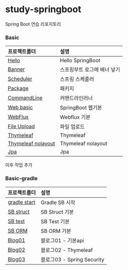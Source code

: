 # study-springboot
Spring Boot 연습 리포지토리

### Basic
| 프로젝트폴더 | 설명 |
|:---|:---|
| [Hello](https://github.com/hugoMGSung/study-springboot/tree/main/Basic/spring-boot-hello) | Hello SpringBoot |
| [Banner](https://github.com/hugoMGSung/study-springboot/tree/main/Basic/spring-boot-banner) | 스프링부트 로그에 배너 넣기 |
| [Scheduler](https://github.com/hugoMGSung/study-springboot/tree/main/Basic/spring-boot-scheduler) | 스프링 스케줄러 |
| [Package](https://github.com/hugoMGSung/study-springboot/tree/main/Basic/spring-boot-package) | 패키지 |
| [CommandLine](https://github.com/hugoMGSung/study-springboot/tree/main/Basic/spring-boot-commandlinerunner) | 커맨드라인러너 |
| [Web basic](https://github.com/hugoMGSung/study-springboot/tree/main/Basic/spring-boot-web) | SpringBoot 웹기본 |
| [WebFlux](https://github.com/hugoMGSung/study-springboot/tree/main/Basic/spring-boot-webflux) | Webflux 기본 |
| [File Upload](https://github.com/hugoMGSung/study-springboot/tree/main/Basic/spring-boot-file-upload) | 파일 업로드 |
| [Thymeleaf](https://github.com/hugoMGSung/study-springboot/tree/main/Basic/spring-boot-thymeleaf) | Thymeleaf |
| [Thymeleaf nolayout](https://github.com/hugoMGSung/study-springboot/tree/main/Basic/spring-boot-thymeleaf-nolayout) | Thymeleaf nolayout |
| [Jpa](https://github.com/hugoMGSung/study-springboot/tree/main/Basic/spring-boot-jpa) | Jpa |


이후 작업 추가


### Basic-gradle
| 프로젝트폴더 | 설명 |
|:---|:---|
| [gradle start](https://github.com/hugoMGSung/study-springboot/tree/main/Basic-gradle/sb-gradle-start) | Gradle SB 시작 |
| [SB struct](https://github.com/hugoMGSung/study-springboot/tree/main/Basic-gradle/sb-gradle-struct) | SB Struct 기본 |
| [SB test](https://github.com/hugoMGSung/study-springboot/tree/main/Basic-gradle/sb-gradle-test) | SB Test 기본 |
| [SB ORM](https://github.com/hugoMGSung/study-springboot/tree/main/Basic-gradle/sb-gradle-orm) | SB ORM 기본 |
| [Blog01](https://github.com/hugoMGSung/study-springboot/tree/main/Basic-gradle/sblog01) | 블로그01 - 기본api |
| [Blog02](https://github.com/hugoMGSung/study-springboot/tree/main/Basic-gradle/sblog02) | 블로그02 - Thymeleaf |
| [Blog03](https://github.com/hugoMGSung/study-springboot/tree/main/Basic-gradle/sblog03) | 블로그03 - Spring Security |
